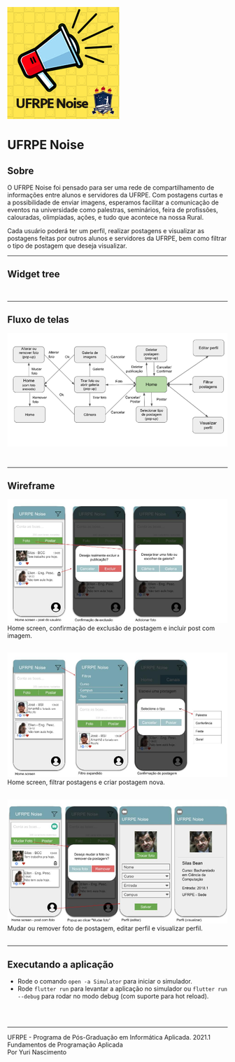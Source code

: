 ![logo ufrpe noise cartoon de um megafone vermelho e cinza sobre um fundo quadriculado amarelo, o nome ufrpe noise e a logo da UFRPE no canto inferior direito](/web/logo.png)
# UFRPE Noise

## Sobre
O UFRPE Noise foi pensado para ser uma rede de compartilhamento de informações entre alunos e servidores da UFRPE. Com postagens curtas e a possibilidade de enviar imagens, esperamos facilitar a comunicação de eventos na universidade como palestras, seminários, feira de profissões, calouradas, olimpíadas, ações, e tudo que acontece na nossa Rural.

Cada usuário poderá ter um perfil, realizar postagens e visualizar as postagens feitas por outros alunos e servidores da UFRPE, bem como filtrar o tipo de postagem que deseja visualizar.
<br><hr>
## Widget tree
<br><hr>
## Fluxo de telas
![Fluxo de telas ](web/wireframe/FluxoTelas.png)

<br><hr>
## Wireframe
![home-confirmar exclusão-adicionar foto](web/wireframe/wire1.jpg)
Home screen, confirmação de exclusão de postagem e incluir post com imagem.
<br><br>

![home-mudar foto-editar perfil-visualizar perfil](web/wireframe/wire2.jpg)
Home screen, filtrar postagens e criar postagem nova.
<br><br>

![home screen-filtro expandido-confirmar postagem](web/wireframe/wire3.jpg)
Mudar ou remover foto de postagem, editar perfil e visualizar perfil.
<br><br>
<hr>

## Executando a aplicação
- Rode o comando ```open -a Simulator``` para iniciar o simulador.
- Rode ```flutter run``` para levantar a aplicação no simulador ou ```flutter run --debug``` para rodar no modo debug (com suporte para hot reload).

<br><br><hr>
UFRPE - Programa de Pós-Graduação em Informática Aplicada. 
2021.1
Fundamentos de Programação Aplicada
<br>
Por Yuri Nascimento

